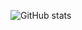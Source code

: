 ![GitHub stats](https://github-readme-stats.vercel.app/api?username=pedrowemanuel&show_icons=true&theme=dracula)

